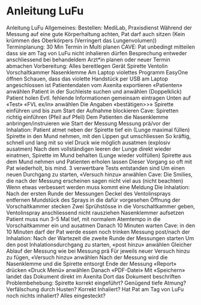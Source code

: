 # Anleitung LuFu

Anleitung LuFu
Allgemeines:
Bestellen: MediLab, Praxisdienst
Während der Messung auf eine gute Körperhaltung achten, Pat darf auch sitzen (Kein krümmen des Oberkörpers (Verringert das Lungenvolumen))
Terminplanung:
30 Min Termin in Multi planen
CAVE: Pat unbedingt mitteilen dass sie am Tag von LuFu nicht inhalieren dürfen
Besprechung entweder anschliessend bei behandeldem Arzt*in planen oder neuer Termin abmachen
Vorbereitung:
Alles bereitlegen
Gerät
Spirette
Ventolin
Vorschaltkammer
Nasenklemme
Am Laptop violettes Programm EasyOne öffnen
Schauen, dass das violette Handstück per USB am Laptop angeschlossen ist
Patientendaten vom Axenita exportieren
«Patienten» anwählen
Patient in der Suchleiste suchen und anwählen (Doppelklick)
Patient holen
Evtl. fehlende Informationen gemeinsam eintragen
Unten auf «Test»
«FVL ex/in» anwählen
Die Angaben «bestätigen>>»
Spirette einführen und bis zum Start der Aufnahme blockieren
Cave: Spiretten richtig einführen (Pfeil auf Pfeil)
Dem Patienten die Nasenklemme anbringen/instruieren wie
Start der Messung
Messung prä/vor der Inhalation:
Patient atmet neben der Spirette tief ein (Lunge maximal füllen)
Spirette in den Mund nehmen, mit den Lippen gut umschliessen
So kräftig, schnell und lang mit so viel Druck wie möglich ausatmen (explosiv ausatmen)
Nach dem vollständigen leeren der Lunge direkt wieder einatmen, Spirette im Mund behalten (Lunge wieder vollfüllen)
Spirette aus dem Mund nehmen und Patienten erholen lassen
Dieser Vorgang so oft mit Pat wiederholt, bis mind. 3 verwertbare Tests entstanden sind
Um einen neuen Durchgang zu starten, «Versuch hinzu» anwählen
Cave: Die Smilies, die nach der Messung erscheinen sagen nicht viel aus (nicht beachten) Wenn etwas verbessert werden muss kommt eine Meldung
Die Inhalation:
Nach der ersten Runde der Messungen
Deckel des Ventolinsprays entfernen
Mundstück des Sprays in die dafür vorgesehen Öffnung der Vorschaltkammer stecken
Zwei Sprühstösse in die Vorschaltkammer geben, Ventolinspray anschliessend nicht rausziehen
Nasenklemmer aufsetzen
Patient muss nun 3-5 Mal tief, mit normalem Atemtempo in die Vorschaltkammer ein und ausatmen
Danach 10 Minuten warten
Cave: in den 10 Minuten darf der Pat werde essen noch trinken
Messung post/nach der Inhalation:
Nach der Wartezeit die zweite Runde der Messungen starten
Um den post Inhalationsdurchgang zu starten, «post hinzu» anwählen
Gleicher Ablauf der Messung wie bei Messung prä
Für jeweils neuer Versuch hinzu zu fügen, «Versuch hinzu» anwählen
Nach der Messung wird die Nasenklemme und die Spirette entsorgt
Ende der Messung
«Report» drücken
«Druck Menü» anwählen
Danach «PDF-Datei»
Mit «Speichern» landet das Dokument direkt im Axenita
Dort das Dokument beschriften
Problembehebung:
Spirette korrekt eingeführt?
Genügend tiefe Atmung?
Verfälschung durch Husten?
Korrekt Inhaliert?
Hat Pat am Tag von LuFu noch nichts inhaliert?
Alles eingesteckt?